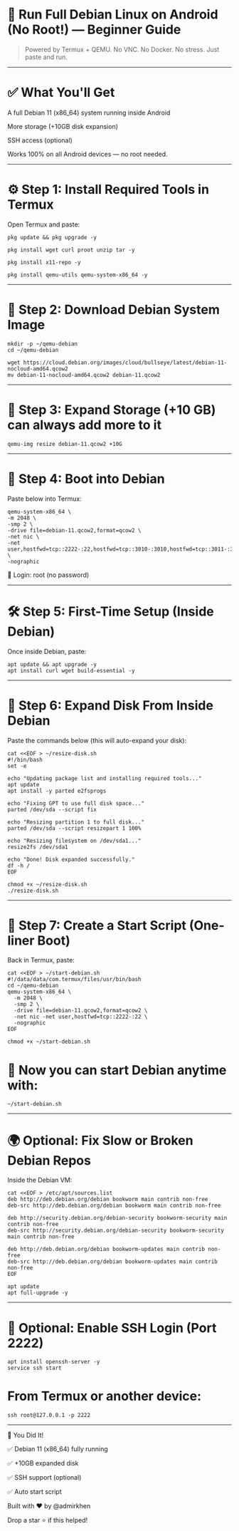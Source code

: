# 🐧 Run Full Debian Linux on Android (No Root!) — Beginner Guide

> Powered by Termux + QEMU. No VNC. No Docker. No stress. Just paste and run.




---

# ✅ What You'll Get

A full Debian 11 (x86_64) system running inside Android

More storage (+10GB disk expansion)

SSH access (optional)


Works 100% on all Android devices — no root needed.


---

# ⚙️ Step 1: Install Required Tools in Termux

Open Termux and paste:
```
pkg update && pkg upgrade -y
```
```
pkg install wget curl proot unzip tar -y
```
```
pkg install x11-repo -y
```
```
pkg install qemu-utils qemu-system-x86_64 -y

```
---

# 📁 Step 2: Download Debian System Image
```
mkdir -p ~/qemu-debian
cd ~/qemu-debian

wget https://cloud.debian.org/images/cloud/bullseye/latest/debian-11-nocloud-amd64.qcow2
mv debian-11-nocloud-amd64.qcow2 debian-11.qcow2
```

---

# 💾 Step 3: Expand Storage (+10 GB) can always add more to it
```
qemu-img resize debian-11.qcow2 +10G

```
---

# 🚀 Step 4: Boot into Debian

Paste below into Termux:
```
qemu-system-x86_64 \
-m 2048 \
-smp 2 \
-drive file=debian-11.qcow2,format=qcow2 \
-net nic \
-net user,hostfwd=tcp::2222-:22,hostfwd=tcp::3010-:3010,hostfwd=tcp::3011-:3011 \
-nographic
```
👤 Login: root (no password)


---

# 🛠️ Step 5: First-Time Setup (Inside Debian)

Once inside Debian, paste:
```
apt update && apt upgrade -y
apt install curl wget build-essential -y

```
---

# 🧠 Step 6: Expand Disk From Inside Debian

Paste the commands below (this will auto-expand your disk):
```
cat <<EOF > ~/resize-disk.sh
#!/bin/bash
set -e

echo "Updating package list and installing required tools..."
apt update
apt install -y parted e2fsprogs

echo "Fixing GPT to use full disk space..."
parted /dev/sda --script fix

echo "Resizing partition 1 to full disk..."
parted /dev/sda --script resizepart 1 100%

echo "Resizing filesystem on /dev/sda1..."
resize2fs /dev/sda1

echo "Done! Disk expanded successfully."
df -h /
EOF

chmod +x ~/resize-disk.sh
./resize-disk.sh

```
---

# 🧞 Step 7: Create a Start Script (One-liner Boot)

Back in Termux, paste:
```
cat <<EOF > ~/start-debian.sh
#!/data/data/com.termux/files/usr/bin/bash
cd ~/qemu-debian
qemu-system-x86_64 \
  -m 2048 \
  -smp 2 \
  -drive file=debian-11.qcow2,format=qcow2 \
  -net nic -net user,hostfwd=tcp::2222-:22 \
  -nographic
EOF

chmod +x ~/start-debian.sh
```
# 🔁 Now you can start Debian anytime with:
```
~/start-debian.sh
```

---

# 🌍 Optional: Fix Slow or Broken Debian Repos

Inside the Debian VM:
```
cat <<EOF > /etc/apt/sources.list
deb http://deb.debian.org/debian bookworm main contrib non-free
deb-src http://deb.debian.org/debian bookworm main contrib non-free

deb http://security.debian.org/debian-security bookworm-security main contrib non-free
deb-src http://security.debian.org/debian-security bookworm-security main contrib non-free

deb http://deb.debian.org/debian bookworm-updates main contrib non-free
deb-src http://deb.debian.org/debian bookworm-updates main contrib non-free
EOF

apt update
apt full-upgrade -y

```
---

# 🔐 Optional: Enable SSH Login (Port 2222)
```
apt install openssh-server -y
service ssh start
```
# From Termux or another device:
```
ssh root@127.0.0.1 -p 2222
```

---

🎉 You Did It!

✅ Debian 11 (x86_64) fully running

✅ +10GB expanded disk

✅ SSH support (optional)

✅ Auto start script


Built with ❤️ by @admirkhen

Drop a star ⭐ if this helped!

